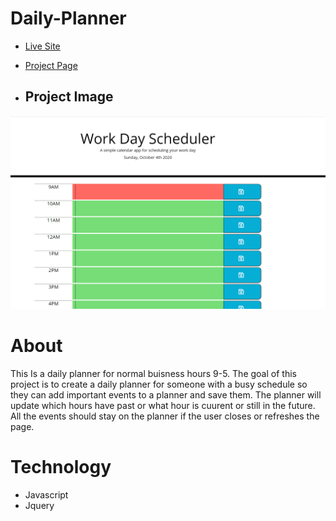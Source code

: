 # Daily-Planner

- [Live Site](https://brandonva.github.io/Daily-Planner/) <br>
- [Project Page](https://github.com/BrandonVA/Daily-Planner)


- ## Project Image
<img src="Assests\Images\dailer-planner-project-img.png" />

# About 

This Is a daily planner for normal buisness hours 9-5. The goal of this project is to create a daily planner for someone with a busy schedule so they can add important events to a planner and save them. The planner will update which hours have past or what hour is cuurent or still in the future. All the events should stay on the planner if the user closes or refreshes the page.

# Technology 

- Javascript
- Jquery


